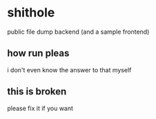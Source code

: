 # shithole
public file dump backend (and a sample frontend)

## how run pleas
i don't even know the answer to that myself

## this is broken
please fix it if you want
